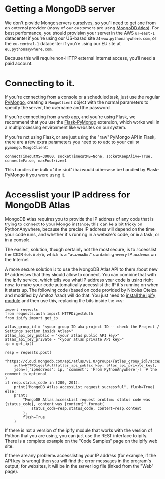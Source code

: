 <!--
.. title: Using MongoDB on PythonAnywhere
.. slug: MongoDB
.. date: 2018-04-06 18:35:28 UTC+01:00
.. tags:
.. category:
.. link:
.. description:
.. type: text
-->


# Getting a MongoDB server

We don't provide Mongo servers ourselves, so you'll need to get one from an
external provider (many of our customers are using [MongoDB Atlas](https://www.mongodb.com/cloud/atlas)).
For best performance, you should provision your server in the AWS `us-east-1`
datacenter if you're using our US-based site at `www.pythonanywhere.com`, or the
`eu-central-1` datacenter if you're using our EU site at `eu.pythonanywhere.com`.

Because this will require non-HTTP external Internet access,
you'll need a paid account.


# Connecting to it.

If you're connecting from a console or a scheduled task, just use the regular
[PyMongo](https://api.mongodb.com/python/current/), creating a `MongoClient`
object with the normal parameters
to specify the server, the username and the password..

If you're connecting from a web app, and you're using Flask, we recommend that
you use the [Flask-PyMongo](https://flask-pymongo.readthedocs.io/en/latest/)
extension, which works well in a multiprocessing environment like websites
on our system.

If you're not using Flask, or are just using the "raw" PyMongo API in Flask,
there are a few extra parameters you need to to add to your call to
`pymongo.MongoClient`:

    connectTimeoutMS=30000, socketTimeoutMS=None, socketKeepAlive=True, connect=False, maxPoolsize=1

This handles the bulk of the stuff that would otherwise be handled by Flask-PyMongo
if you were using it.


# Accesslist your IP address for MongoDB Atlas

MongoDB Atlas requires you to provide the IP address of any code that is trying
to connect to your Mongo instance; this can be a bit tricky on PythonAnywhere,
because the precise IP address will depend on the time your code runs, and
whether it's running in a website's code, or in a task, or in a console.

The easiest, solution, though certainly not the most secure, is to accesslist the
CIDR `0.0.0.0/0`, which is a "accesslist" containing every IP address on the Internet.

A more secure solution is to use the MongoDB Atlas API to them about new IP
addresses that they should allow to connect.  You can combine that with the
[ipify service](https://www.ipify.org/), which tells you what IP address your
code is using right now, to make your code automatically accesslist the IP it's
running on when it starts up.  The following code (based on code provided by
Nicolas Oteiza and modified by Amitoz Azad) will do that. You just need to
[install the ipify module](https://help.pythonanywhere.com/pages/InstallingNewModules/) and then use this,
replacing the bits inside the `<>`s:


    import requests
    from requests.auth import HTTPDigestAuth
    from ipify import get_ip

    atlas_group_id = "<your group ID aka project ID -- check the Project / Settings section inside Atlas>"
    atlas_api_key_public = "<your atlas public API key>"
    atlas_api_key_private = "<your atlas private API key>"
    ip = get_ip()

    resp = requests.post(
        "https://cloud.mongodb.com/api/atlas/v1.0/groups/{atlas_group_id}/accessList".format(atlas_group_id=atlas_group_id),
        auth=HTTPDigestAuth(atlas_api_public_key, atlas_api_private_key),
        json=[{'ipAddress': ip, 'comment': 'From PythonAnywhere'}]  # the comment is optional
    )
    if resp.status_code in (200, 201):
        print("MongoDB Atlas accessList request successful", flush=True)
    else:
        print(
            "MongoDB Atlas accessList request problem: status code was {status_code}, content was {content}".format(
                status_code=resp.status_code, content=resp.content
            ),
            flush=True
        )


If there is not a version of the ipify module that works with the version of
Python that you are using, you can just use the REST interface to ipify. There
is a complete example on the "Code Samples" page on the ipify web site.

If there are any problems accesslisting your IP address (for example, if the
API key is wrong) then you will find the error messages in the program's output;
for websites, it will be in the server log file (linked from the "Web" page).

